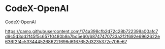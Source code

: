 # CodeX-OpenAI
 CodeX-OpenAI
 
 https://camo.githubusercontent.com/174a398cfb2d72c28b722398a00afc7d9c5d3dd2f45f5c657f0480b9a7bc5e60/68747470733a2f2f692e6962622e636f2f4c5334445268622f696d6167652d3235372e706e67
